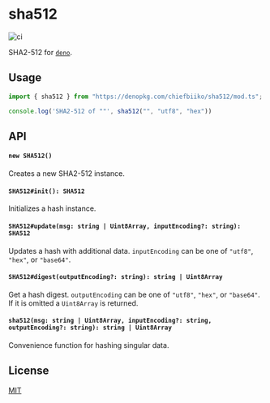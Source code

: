 # sha512

![ci](https://github.com/chiefbiiko/sha512/workflows/ci/badge.svg)

SHA2-512 for [`deno`](https://deno.land).

## Usage

``` ts
import { sha512 } from "https://denopkg.com/chiefbiiko/sha512/mod.ts";

console.log('SHA2-512 of ""', sha512("", "utf8", "hex"))
```

## API

#### `new SHA512()`

Creates a new SHA2-512 instance.

#### `SHA512#init(): SHA512`

Initializes a hash instance.

#### `SHA512#update(msg: string | Uint8Array, inputEncoding?: string): SHA512`

Updates a hash with additional data. `inputEncoding` can be one of `"utf8"`, `"hex"`, or `"base64"`.

#### `SHA512#digest(outputEncoding?: string): string | Uint8Array`

Get a hash digest. `outputEncoding` can be one of `"utf8"`, `"hex"`, or `"base64"`. If it is omitted a `Uint8Array` is returned.

#### `sha512(msg: string | Uint8Array, inputEncoding?: string, outputEncoding?: string): string | Uint8Array`

Convenience function for hashing singular data.

## License

[MIT](./LICENSE)
